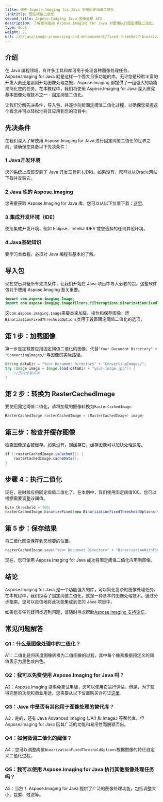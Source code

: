 ```yaml
---
title: 使用 Aspose.Imaging for Java 掌握固定阈值二值化
linktitle: 固定阈值二值化
second_title: Aspose.Imaging Java 图像处理 API
description: 了解如何使用 Aspose.Imaging for Java 对图像执行固定阈值二值化。
type: docs
weight: 21
url: /zh/java/image-processing-and-enhancement/fixed-threshold-binarization/
---
```

## 介绍

在 Java 编程领域，有许多工具和库可用于处理各种图像处理任务。 Aspose.Imaging for Java 就是这样一个强大且多功能的库。无论您是经验丰富的开发人员还是刚刚开始图像处理之旅，Aspose.Imaging 都提供了一组强大的功能来简化您的任务。在本教程中，我们将使用 Aspose.Imaging for Java 深入研究基本图像处理技术之一 - 固定阈值二值化。

让我们分解先决条件，导入包，并逐步剖析固定阈值二值化过程，以确保您掌握这个概念并可以轻松地将其应用到您的项目中。

## 先决条件

在我们深入了解使用 Aspose.Imaging for Java 进行固定阈值二值化的世界之前，请确保您具备以下先决条件：

### 1.Java开发环境

您的系统上应该安装了 Java 开发工具包 (JDK)。如果没有，您可以从Oracle网站下载并安装它。

### 2.Java 库的 Aspose.Imaging

您需要获取 Aspose.Imaging for Java 库。您可以从以下位置下载：[这里](https://releases.aspose.com/imaging/java/).

### 3.集成开发环境（IDE）

使用集成开发环境，例如 Eclipse、IntelliJ IDEA 或您选择的任何其他环境。

### 4.Java基础知识

要学习本教程，必须对 Java 编程有基本的了解。

## 导入包

现在您已具备所有先决条件，让我们开始在 Java 项目中导入必要的包。这些软件包对于使用 Aspose.Imaging 至关重要。

```java
import com.aspose.imaging.Image;
import com.aspose.imaging.imagefilters.filteroptions.BinarizationFixedThresholdOptions;
```

这`com.aspose.imaging.Image`需要类来加载、操作和保存图像，而`BinarizationFixedThresholdOptions`类用于设置固定阈值二值化的选项。

## 第 1 步：加载图像

第一步是加载要应用固定阈值二值化的图像。代替`"Your Document Directory" + "ConvertingImages/"`与图像的实际路径。

```java
String dataDir = "Your Document Directory" + "ConvertingImages/";
try (Image image = Image.load(dataDir + "your-image.jpg")) {
    //图片加载成功
}
```

## 第 2 步：转换为 RasterCachedImage

要使用固定阈值二值化，请将加载的图像转换为`RasterCachedImage`.

```java
RasterCachedImage rasterCachedImage = (RasterCachedImage) image;
```

## 第三步：检查并缓存图像

检查图像是否被缓存。如果没有，则缓存它。缓存图像可以加快处理速度。

```java
if (!rasterCachedImage.isCached()) {
    rasterCachedImage.cacheData();
}
```

## 步骤 4：执行二值化

现在，是时候应用固定阈值二值化了。在本例中，我们使用固定阈值100。您可以根据需要调整该阈值。

```java
byte threshold = 100;
rasterCachedImage.binarizeFixed(new BinarizationFixedThresholdOptions(threshold));
```

## 第 5 步：保存结果

将二值化图像保存到您想要的位置。

```java
rasterCachedImage.save("Your Document Directory" + "BinarizationWithFixedThreshold_out.jpg");
```

现在，您已使用 Aspose.Imaging for Java 成功将固定阈值二值化应用到图像。

## 结论

Aspose.Imaging for Java 是一个功能强大的库，可以简化复杂的图像处理任务。在本教程中，我们探索了固定阈值二值化，这是一种基本的图像处理技术。通过分步指南，您可以自信地将此功能集成到您的 Java 项目中。

如果您有任何疑问或遇到问题，请随时寻求帮助[Aspose.Imaging 支持论坛](https://forum.aspose.com/).

## 常见问题解答

### Q1：什么是图像处理中的二值化？

A1：二值化是将灰度图像转换为二值图像的过程，其中每个像素根据预定义的阈值表示为黑色或白色。

### Q2：我可以免费使用 Aspose.Imaging for Java 吗？

 A2：Aspose.Imaging 提供免费试用版，您可以使用它进行评估。但是，为了获得完整的功能和商业用途，您需要从以下位置购买许可证[这里](https://purchase.aspose.com/buy).

### Q3：Java 中是否有其他用于图像处理的替代库？

A3：是的，还有 Java Advanced Imaging (JAI) 和 ImageJ 等替代库，但 Aspose.Imaging for Java 因其广泛的功能和易用性而脱颖而出。

### Q4：如何微调二值化的阈值？

 A4：您可以调整阈值`BinarizationFixedThresholdOptions`根据图像的特征自定义二值化过程。

### Q5：我可以使用 Aspose.Imaging for Java 执行其他图像处理任务吗？

A5：当然！ Aspose.Imaging for Java 提供了广泛的图像处理功能，包括调整大小、裁剪、过滤等。
